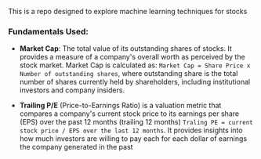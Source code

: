 This is a repo designed to explore machine learning techniques for stocks

### Fundamentals Used:

* **Market Cap**: The total value of its outstanding shares of stocks. It provides a measure 
of a company's overall worth as perceived by the stock market. 
  Market Cap is calculated as: `Market Cap = Share Price x Number of outstanding shares`,
  where outstanding share is the total number of shares currently held by 
shareholders, including institutional investors and company insiders.

* **Trailing P/E** (Price-to-Earnings Ratio) is a valuation metric that 
compares a company's current stock price to its earnings per share (EPS)
  over the past 12 months (trailing 12 months)
  `Traling PE = current stock price / EPS over the last 12 months`. It provides insights into how much investors are willing to pay each 
  for each dollar of earnings the company generated in the past
  
